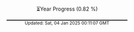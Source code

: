 <p align="center">
⏳Year Progress (0.82 %)<br>
▁▁▁▁▁▁▁▁▁▁▁▁▁▁▁▁▁▁▁▁▁▁▁▁▁▁▁▁▁▁ <br>
<sub>Updated: Sat, 04 Jan 2025 00:11:07 GMT</sub>
</p>


